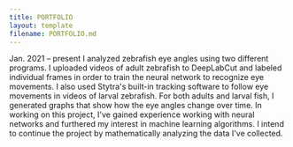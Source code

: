 ```yaml
---
title: PORTFOLIO
layout: template
filename: PORTFOLIO.md
--- 
```


Jan. 2021 – present
I analyzed zebrafish eye angles using two different programs. I uploaded videos of adult zebrafish to DeepLabCut and labeled individual frames in order to train the neural network to recognize eye movements. I also used Stytra's built-in tracking software to follow eye movements in videos of larval zebrafish. For both adults and larval fish, I generated graphs that show how the eye angles change over time. In working on this project, I've gained experience working with neural networks and furthered my interest in machine learning algorithms. I intend to continue the project by mathematically analyzing the data I've collected.
